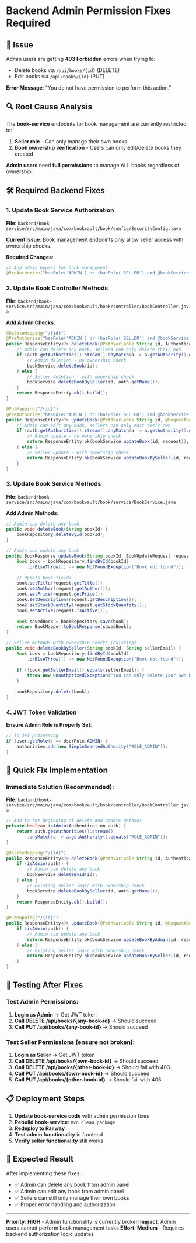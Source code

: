 # Backend Admin Permission Fixes Required

## 🚨 Issue

Admin users are getting **403 Forbidden** errors when trying to:
- Delete books via `/api/books/{id}` (DELETE)
- Edit books via `/api/books/{id}` (PUT)

**Error Message**: "You do not have permission to perform this action."

## 🔍 Root Cause Analysis

The **book-service** endpoints for book management are currently restricted to:
1. **Seller role** - Can only manage their own books
2. **Book ownership verification** - Users can only edit/delete books they created

**Admin users** need **full permissions** to manage ALL books regardless of ownership.

## 🛠️ Required Backend Fixes

### 1. **Update Book Service Authorization**

**File**: `backend/book-service/src/main/java/com/bookvault/book/config/SecurityConfig.java`

**Current Issue**: Book management endpoints only allow seller access with ownership checks.

**Required Changes**:
```java
// Add admin bypass for book management
@PreAuthorize("hasRole('ADMIN') or (hasRole('SELLER') and @bookService.isBookOwner(#bookId, authentication.name))")
```

### 2. **Update Book Controller Methods**

**File**: `backend/book-service/src/main/java/com/bookvault/book/controller/BookController.java`

**Add Admin Checks**:
```java
@DeleteMapping("/{id}")
@PreAuthorize("hasRole('ADMIN') or (hasRole('SELLER') and @bookService.isBookOwner(#id, authentication.name))")
public ResponseEntity<?> deleteBook(@PathVariable String id, Authentication auth) {
    // Admin can delete any book, sellers can only delete their own
    if (auth.getAuthorities().stream().anyMatch(a -> a.getAuthority().equals("ROLE_ADMIN"))) {
        // Admin deletion - no ownership check
        bookService.deleteBook(id);
    } else {
        // Seller deletion - with ownership check
        bookService.deleteBookBySeller(id, auth.getName());
    }
    return ResponseEntity.ok().build();
}

@PutMapping("/{id}")
@PreAuthorize("hasRole('ADMIN') or (hasRole('SELLER') and @bookService.isBookOwner(#id, authentication.name))")
public ResponseEntity<?> updateBook(@PathVariable String id, @RequestBody BookUpdateRequest request, Authentication auth) {
    // Admin can edit any book, sellers can only edit their own
    if (auth.getAuthorities().stream().anyMatch(a -> a.getAuthority().equals("ROLE_ADMIN"))) {
        // Admin update - no ownership check
        return ResponseEntity.ok(bookService.updateBook(id, request));
    } else {
        // Seller update - with ownership check
        return ResponseEntity.ok(bookService.updateBookBySeller(id, request, auth.getName()));
    }
}
```

### 3. **Update Book Service Methods**

**File**: `backend/book-service/src/main/java/com/bookvault/book/service/BookService.java`

**Add Admin Methods**:
```java
// Admin can delete any book
public void deleteBook(String bookId) {
    bookRepository.deleteById(bookId);
}

// Admin can update any book
public BookResponse updateBook(String bookId, BookUpdateRequest request) {
    Book book = bookRepository.findById(bookId)
        .orElseThrow(() -> new NotFoundException("Book not found"));
    
    // Update book fields
    book.setTitle(request.getTitle());
    book.setAuthor(request.getAuthor());
    book.setPrice(request.getPrice());
    book.setDescription(request.getDescription());
    book.setStockQuantity(request.getStockQuantity());
    book.setActive(request.isActive());
    
    Book savedBook = bookRepository.save(book);
    return BookMapper.toBookResponse(savedBook);
}

// Seller methods with ownership checks (existing)
public void deleteBookBySeller(String bookId, String sellerEmail) {
    Book book = bookRepository.findById(bookId)
        .orElseThrow(() -> new NotFoundException("Book not found"));
    
    if (!book.getSellerEmail().equals(sellerEmail)) {
        throw new UnauthorizedException("You can only delete your own books");
    }
    
    bookRepository.delete(book);
}
```

### 4. **JWT Token Validation**

**Ensure Admin Role is Properly Set**:
```java
// In JWT processing
if (user.getRole() == UserRole.ADMIN) {
    authorities.add(new SimpleGrantedAuthority("ROLE_ADMIN"));
}
```

## 🔧 Quick Fix Implementation

### **Immediate Solution** (Recommended):

**File**: `backend/book-service/src/main/java/com/bookvault/book/controller/BookController.java`

```java
// Add to the beginning of delete and update methods
private boolean isAdmin(Authentication auth) {
    return auth.getAuthorities().stream()
        .anyMatch(a -> a.getAuthority().equals("ROLE_ADMIN"));
}

@DeleteMapping("/{id}")
public ResponseEntity<?> deleteBook(@PathVariable String id, Authentication auth) {
    if (isAdmin(auth)) {
        // Admin can delete any book
        bookService.deleteById(id);
    } else {
        // Existing seller logic with ownership check
        bookService.deleteBookBySeller(id, auth.getName());
    }
    return ResponseEntity.ok().build();
}

@PutMapping("/{id}")
public ResponseEntity<?> updateBook(@PathVariable String id, @RequestBody BookUpdateRequest request, Authentication auth) {
    if (isAdmin(auth)) {
        // Admin can update any book
        return ResponseEntity.ok(bookService.updateBookByAdmin(id, request));
    } else {
        // Existing seller logic with ownership check
        return ResponseEntity.ok(bookService.updateBookBySeller(id, request, auth.getName()));
    }
}
```

## 🧪 Testing After Fixes

### Test Admin Permissions:
1. **Login as Admin** → Get JWT token
2. **Call DELETE /api/books/{any-book-id}** → Should succeed
3. **Call PUT /api/books/{any-book-id}** → Should succeed

### Test Seller Permissions (ensure not broken):
1. **Login as Seller** → Get JWT token  
2. **Call DELETE /api/books/{own-book-id}** → Should succeed
3. **Call DELETE /api/books/{other-book-id}** → Should fail with 403
4. **Call PUT /api/books/{own-book-id}** → Should succeed
5. **Call PUT /api/books/{other-book-id}** → Should fail with 403

## 📋 Deployment Steps

1. **Update book-service code** with admin permission fixes
2. **Rebuild book-service**: `mvn clean package`
3. **Redeploy to Railway**
4. **Test admin functionality** in frontend
5. **Verify seller functionality** still works

## 🚀 Expected Result

After implementing these fixes:
- ✅ Admin can delete any book from admin panel
- ✅ Admin can edit any book from admin panel
- ✅ Sellers can still only manage their own books
- ✅ Proper error handling and authorization

---

**Priority**: **HIGH** - Admin functionality is currently broken
**Impact**: Admin users cannot perform book management tasks
**Effort**: **Medium** - Requires backend authorization logic updates 